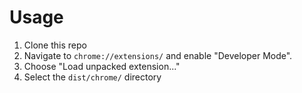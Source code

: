# Usage

1.  Clone this repo
2.  Navigate to `chrome://extensions/` and enable "Developer Mode".
3.  Choose "Load unpacked extension..."
4.  Select the `dist/chrome/` directory

